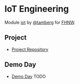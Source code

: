 # IoT Engineering
Module [iot](https://www.fhnw.ch/de/studium/module/9280188) by [@tamberg](https://twitter.com/tamberg) for [FHNW](https://www.fhnw.ch/).

## Project
- [Project Repository](../../../../fhnw-iot-project)

## Demo Day
- [Demo Day](http://www.tamberg.org/fhnw/2019/IoT14DemoDay.pdf) TODO
